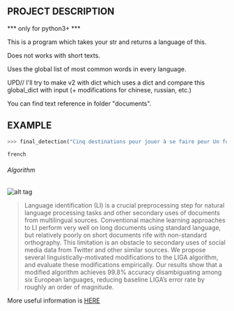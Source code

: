 ## PROJECT DESCRIPTION

*** only for python3+ ***

This is a program which takes your str and returns a language of this.

Does not works with short texts.

Uses the global list of most common words in every language.

UPD// I'll try to make v2 with dict which uses a dict and compare this global_dict with input (+ modifications for chinese, russian, etc.)

You can find text reference in folder "documents".

## EXAMPLE 

```python
>>> final_detection("Cinq destinations pour jouer à se faire peur Un fort habité par l’âme d’une princesse, un pénitencier à l’abandon où l’on entend encore les prisonniers hurler… Qu’on croie ou non aux esprits, ces lieux ont le mérite d’entretenir le mystère. Et d’être ouverts au public. Si, comme 46 % des Français, vous croyez aux fantômes et autres spectres (Opinion Way, 2014), ces voyages au bout de la peur vous tendent les bras. De Philadelphie au Rajasthan, en passant par la Manche, voici notre sélection de lieux considérés comme hantés. Frissons garantis, surtout lorsqu’on y passe la nuit. 1. Le pénitencier des fous, à Philadelphie (Etats-Unis) L’isolement et le silence. Tel était le lot des prisonniers de l’Eastern State, quand, dans la plupart des autres prisons de l’époque, les malfrats étaient entassés quels que soient leur sexe, leur âge ou leur crime dans les mêmes pièces insalubres. Construit en 1829, le pénitencier tente une nouvelle forme de répression. Les malfrats sont enfermés de manière prolongée dans des cellules individuelles ; lors de leurs déplacements dans les couloirs, ils doivent porter un étrange masque de toile ne laissant apparaître que les yeux. De quoi conduire nombre d’entre eux à la folie. Même si, au XXe siècle, les règles du pénitencier se sont assouplies, quelques âmes tourmentées continuent de hanter ses hauts murs. On raconte que depuis les années 1940, soit trente ans avant la fermeture définitive de l’établissement, des bruits étranges se font entendre dans certaines cellules. S’il est aujourd’hui totalement à l’abandon, le bâtiment est accessible aux visiteurs tous les jours de la semaine. L’atmosphère y est glaçante. Le meilleur moment pour le découvrir est sans doute le week-end suivant la fête d’Halloween, durant lequel est organisée au soir tombé une visite totalement dans le noir, troublée par la présence d’acteurs costumés. Cœurs fragiles, s’abstenir. 2. L’hôtel du crime, en Alberta (Canada) Le Banff Spring a tout d’un décor de cinéma : taille démesurée, luxe désuet et atmosphère inquiétante des grands logis de montagne. Inauguré en 1888 dans le parc naturel de Banff, au beau milieu des Rocheuses, par la Canadian Pacific Railway, il s’imposa durant de longues décennies comme l’un des fleurons de l’hôtellerie canadienne. Aujourd’hui, il n’a rien perdu de sa superbe, rénové et agrémenté d’un spa de haut standing… mais ne se défait pas de sa réputation d’hôtel hanté. L’esprit le plus observé reste à ce jour celui d’une jeune mariée décédée après une chute dans les escaliers, au cours de laquelle des chandeliers auraient aussi mis le feu à sa robe. Plusieurs employés et clients ont raconté l’avoir aperçue à l’endroit précis de son fatal accident et dans la salle de bal, où elle danserait encore parfois, seule. D’autres rumeurs font référence au meurtre d’une famille dans l’une des chambres : les fantômes de ses membres auraient été aperçus plusieurs fois dans le couloir du huitième étage… Les fans de Shining savent désormais où passer leurs prochaines vacances. 3. Le labyrinthe de la peste, à Edimbourg (Ecosse) Sous le Royal Mile et la City Chambers d’Edimbourg se cache un incroyable labyrinthe de ruelles, le Mary King’s Close, édifié au XVIIe siècle. La porte de ce dédale longtemps oublié ne fut rouverte au public qu’en 2003. Evidemment, de vieilles légendes ont alors refait surface, nées après la virulente épidémie de peste qui ravagea la capitale écossaise vers 1645. A l’époque, comme toutes les « closes » (nom donné à ces rues très étroites bordées d’appartements), celle de Mary King était infestée par les rats. Il n’est d’ailleurs pas impossible que le secteur, sillonné par les « médecins de peste » portant un masque en forme de bec, ait été placé en quarantaine. De nombreuses personnes auraient péri dans ce petit périmètre, dont une fillette prénommée Annie, qui reste à ce jour le fantôme le plus célèbre de la « close ». Une chambre entière lui a même été consacrée, dans laquelle les touristes déposent des jouets pour l’apaiser. 4. Le château des chimères, dans la Manche Détruit une première fois pendant la guerre de Cent Ans, le château de Martinvast s’effondra à nouveau sous les bombes lors de la seconde guerre mondiale. Restauré, il est toujours là, comme, visiblement, les revenants qu’il héberge. Chouchouté par le comte de Poutales, son propriétaire, assisté de Brooke Major, une Américaine qui s’occupe du haras qui en dépend, il serait le théâtre de manifestations paranormales régulières : souffles glacés, bruits nocturnes – celui de billes qui s’entrechoquent, comme si des enfants étaient en pleine partie dans les couloirs –, apparitions furtives… Ses occupants en sont persuadés : Martinvast est hanté. Pour en avoir la certitude, ils ont fait appel, il y a quelques années, à un expert, qui a confirmé leur sentiment. Depuis, médiums et équipes de télévision défilent au château. Et le visiteur, qu’il appartienne au camp des sceptiques ou à celui des convaincus, pourra se faire son propre avis en passant une nuit dans l’une des chambres d’hôtes. 5. Le fort maudit du Rajasthan (Inde) Construit durant la deuxième moitié du XVIe siècle, à quelques centaines de kilomètres de Delhi, le fort de Bhangarh domine aujourd’hui un village d’un peu plus de mille âmes, toutes convaincues que le secteur est maudit. Même les rochers le seraient, incitant de nombreux ouvriers à refuser de travailler à la restauration du site. Ce vestige de pierre, entouré de palais et de temples, est un des plus beaux de l’Inde. L’un des plus craints aussi, comme l’indiquent les panneaux à l’entrée du site. Les récits populaires racontent qu’un mage aurait jeté un sort sur le fort, pour punir la princesse de Bhangarh de l’avoir rejeté… et tué. La princesse, assassinée lors d’un massacre, aurait été faite prisonnière dans l’au-delà par le sorcier. Leurs deux fantômes hanteraient désormais les lieux, poussant la municipalité à en interdire la visite après 18 heures. Le fort est situé dans le village de Bhangarh, accessible en voiture et ouvert aux visites de 10 heures à 17 heures.")
```
```python
french
```
###### Algorithm
![alt tag](https://ouzepo.files.wordpress.com/2014/09/jabberwocky_-language-detection-and-gibberish.png)

> Language identification (LI) is a crucial preprocessing step
for natural language processing tasks and other secondary uses of documents
from multilingual sources. Conventional machine learning approaches
to LI perform very well on long documents using standard language,
but relatively poorly on short documents rife with non-standard
orthography. This limitation is an obstacle to secondary uses of social
media data from Twitter and other similar sources. We propose several
linguistically-motivated modifications to the LIGA algorithm, and evaluate
these modifications empirically. Our results show that a modified
algorithm achieves 99.8% accuracy disambiguating among six European
languages, reducing baseline LIGA’s error rate by roughly an order of
magnitude.

More useful information is [HERE](https://www.mitre.org/sites/default/files/pdf/12_2971.pdf)

